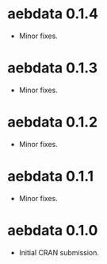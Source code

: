 # aebdata 0.1.4

* Minor fixes.

# aebdata 0.1.3

* Minor fixes.

# aebdata 0.1.2

* Minor fixes.

# aebdata 0.1.1

* Minor fixes.

# aebdata 0.1.0

* Initial CRAN submission.
